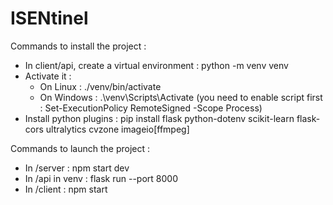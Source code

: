# ISENtinel

Commands to install the project :

- In client/api, create a virtual environment : python -m venv venv
- Activate it :
   - On Linux : ./venv/bin/activate
   - On Windows : .\venv\Scripts\Activate (you need to enable script first : Set-ExecutionPolicy RemoteSigned -Scope Process)
- Install python plugins : pip install flask python-dotenv scikit-learn flask-cors ultralytics cvzone imageio[ffmpeg]

Commands to launch the project :

- In /server : npm start dev
- In /api in venv : flask run --port 8000
- In /client : npm start
